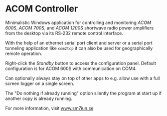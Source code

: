 # ACOM Controller

Minimalistic Windows application for controlling and monitoring *ACOM 600S*, 
*ACOM 700S*, and *ACOM 1200S* shortwave radio power amplifiers from the desktop
via its RS-232 remote control interface. 

With the help of an ethernet serial port client and server or a serial port 
tunneling application like `com2tcp` it can also be used for geographically 
remote operation. 

Right-click the *Standby* button to access the configuration panel.
Default configuration is for ACOM 600S with communication on COM4. 

Can optionally always stay on top of other apps to e.g. allow use with a full screen logger on a single screen.

The "Do nothing if already running" option silently the program at start up if another copy is already running.

For more information, visit www.sm7iun.se